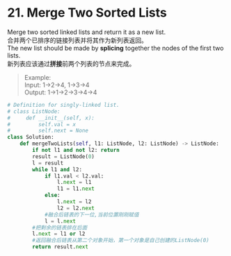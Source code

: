 # 21. Merge Two Sorted Lists

Merge two sorted linked lists and return it as a new list.   
合并两个已排序的链接列表并将其作为新列表返回。  
The new list should be made by **splicing** together the nodes of the first two lists.  
新列表应该通过**拼接**前两个列表的节点来完成。  

>Example:   
>Input: 1->2->4, 1->3->4   
>Output: 1->1->2->3->4->4   

```python
# Definition for singly-linked list.
# class ListNode:
#     def __init__(self, x):
#         self.val = x
#         self.next = None
class Solution:
    def mergeTwoLists(self, l1: ListNode, l2: ListNode) -> ListNode:
        if not l1 and not l2: return
        result = ListNode(0)
        l = result
        while l1 and l2:
            if l1.val < l2.val:
                l.next = l1
                l1 = l1.next
            else:
                l.next = l2
                l2 = l2.next
            #融合后链表的下一位,当前位置刚刚赋值
            l = l.next
        #把剩余的链表排在后面
        l.next = l1 or l2  
        #返回融合后链表从第二个对象开始，第一个对象是自己创建的ListNode(0)
        return result.next
```